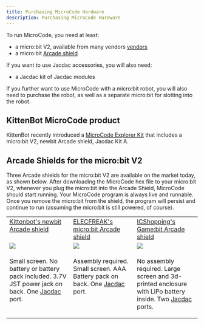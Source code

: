 ```yaml
---
title: Purchasing MicroCode Hardware
description: Purchasing MicroCode Hardware
---
```


To run MicroCode, you need at least:

-   a micro:bit V2, available from many vendors [vendors](https://microbit.org/buy/)
-   a micro:bit [Arcade shield](#arcade-shields)

If you want to use Jacdac accessories, you will also need:

-   a Jacdac kit of Jacdac modules

If you further want to use MicroCode with a micro:bit robot, you will also need to purchase the robot, as well as a separate micro:bit for slotting into the robot.

## KittenBot MicroCode product

KittenBot recently introduced a [MicroCode Explorer Kit](https://www.kittenbot.cc/products/kittenbot-microcode-explorer-kit-computer-free-programming) that includes a micro:bit V2, newbit Arcade shield, Jacdac Kit A.

## Arcade Shields for the micro:bit V2

Three Arcade shields for the micro:bit V2 are available on the market today, as shown below. After downloading the MicroCode hex file to your micro:bit V2, whenever you plug the micro:bit into the Arcade Shield, MicroCode should start running. Your MicroCode program is always live and runnable. Once you remove the micro:bit from the shield, the program will persist and continue to run (assuming the micro:bit is still powered, of course).

<table>
<tr valign="top">
<td width="33%" >
<a href="https://www.kittenbot.cc/products/newbit-arcade-shield">
Kittenbot's newbit Arcade shield
</a>
</td><td width="33%" >
<a href="https://shop.elecfreaks.com/products/micro-bit-retro-programming-arcade">
ELECFREAK's micro:bit Arcade shield
</a>
</td>
<td width="33%" >
<a href="https://www.icshop.com.tw/products/368112100137?locale=en">
ICShopping's Game:bit Arcade shield
</a>
</td></tr>
<tr>
<td>
<a alt="Kittenbot's newbit Arcade shield" href="https://www.kittenbot.cc/products/newbit-arcade-shield">
<img src="../assets/newbit-shield.png">
</a>
</td><td>
<a alt="ELECFREAK's micro:bit Retro Arcade shield" href="https://shop.elecfreaks.com/products/micro-bit-retro-programming-arcade">
<img src="../assets/elecfreaks-shield.png">
</a>
</td><td>
<a alt="ICShopping's Game:bit" href="https://www.icshop.com.tw/products/368112100137?locale=en">
<img src="../assets/gamebit-shield.png">
</a>
</td></tr>
<tr valign="top">
<td>

Small screen. No battery or battery pack included. 3.7V JST power jack on back. One <a href="https://aka.ms/jacdac">Jacdac</a> port.

</td>

<td>

Assembly required. Small screen. AAA Battery pack on back. One <a href="https://aka.ms/jacdac">Jacdac</a> port.

</td>
<td>

No assembly required. Large screen and 3d-printed enclosure with LiPo battery inside. Two <a href="https://aka.ms/jacdac">Jacdac</a> ports.

</td>
</tr>

</table>
